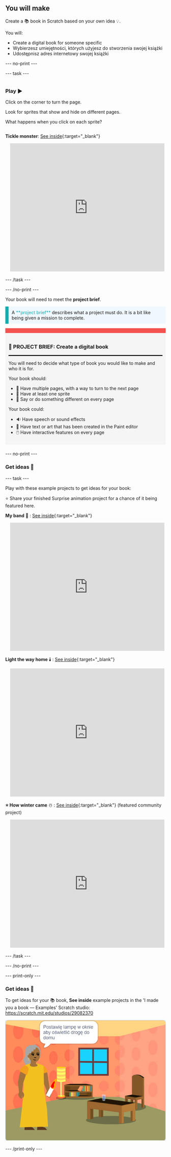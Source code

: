 ## You will make

Create a 📚 book in Scratch based on your own idea 💡.

You will:

+ Create a digital book for someone specific
+ Wybierzesz umiejętności, których użyjesz do stworzenia swojej książki
+ Udostępnisz adres internetowy swojej książki

--- no-print ---

--- task ---

<div style="display: flex; flex-wrap: wrap">
<div style="flex-basis: 200px; flex-grow: 1">

### Play ▶️ 

Click on the corner to turn the page.

Look for sprites that show and hide on different pages.
  
What happens when you click on each sprite?

</div>
<div>
  
**Tickle monster**: [See inside](https://scratch.mit.edu/projects/500189097/editor){:target="_blank"}
<div class="scratch-preview" style="margin-left: 15px;">
  <iframe allowtransparency="true" width="485" height="402" src="https://scratch.mit.edu/projects/embed/500189097/?autostart=false" frameborder="0"></iframe>
</div>

</div>
</div>

--- /task ---

--- /no-print ---

Your book will need to meet the **project brief**.

<p style="border-left: solid; border-width:10px; border-color: #0faeb0; background-color: aliceblue; padding: 10px;">
A <span style="color: #0faeb0">**project brief**</span> describes what a project must do. It is a bit like being given a mission to complete.
</p>

<div style="border-top: 15px solid #f3524f; background-color: whitesmoke; margin-bottom: 20px; padding: 10px;">

### 🎯 PROJECT BRIEF: Create a **digital book**
<hr style="border-top: 2px solid black;">

You will need to decide what type of book you would like to make and who it is for. 

Your book should:
+ 📃 Have multiple pages, with a way to turn to the next page
+ 🐢 Have at least one sprite
+ 💬 Say or do something different on every page

Your book could:
+ 🔉 Have speech or sound effects 
+ 🎨 Have text or art that has been created in the Paint editor
+ 🖱️ Have interactive features on every page
</div>

--- no-print ---

### Get ideas 💭

--- task ---

Play with these example projects to get ideas for your book:

⭐ Share your finished Surprise animation project for a chance of it being featured here.

**My band** 🎸 : [See inside](https://scratch.mit.edu/projects/724148783/editor){:target="_blank"}
<div class="scratch-preview" style="margin-left: 15px;">
  <iframe allowtransparency="true" width="485" height="402" src="https://scratch.mit.edu/projects/embed/724148783/?autostart=false" frameborder="0"></iframe>
</div>

**Light the way home** 🕯️ : [See inside](https://scratch.mit.edu/projects/499860786/editor){:target="_blank"}
<div class="scratch-preview" style="margin-left: 15px;">
  <iframe allowtransparency="true" width="485" height="402" src="https://scratch.mit.edu/projects/embed/499860786/?autostart=false" frameborder="0"></iframe>
</div>

**⭐ How winter came** ☃️ : [See inside](https://scratch.mit.edu/projects/707648744/editor){:target="_blank"} (featured community project)
<div class="scratch-preview" style="margin-left: 15px;">
  <iframe allowtransparency="true" width="485" height="402" src="https://scratch.mit.edu/projects/embed/707648744/?autostart=false" frameborder="0"></iframe>
</div>

--- /task ---

--- /no-print ---

--- print-only ---

### Get ideas 💭

To get ideas for your 📚 book, **See inside** example projects in the 'I made you a book — Examples' Scratch studio: https://scratch.mit.edu/studios/29082370

![The 'Light the way home' project.](images/showcase_static.png)

--- /print-only ---


